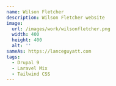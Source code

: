 ```yaml
---
name: Wilson Fletcher
description: Wilson Fletcher website
image:
  url: /images/work/wilsonfletcher.png
  width: 400
  height: 400
  alt: ''
sameAs: https://lanceguyatt.com
tags:
  - Drupal 9
  - Laravel Mix
  - Tailwind CSS
---
```

